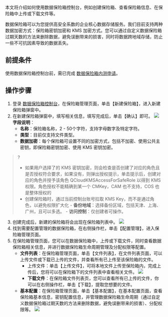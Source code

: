 本文将介绍如何使用数据保险箱控制台，例如创建保险箱、查看保险箱信息、在保险箱中上传或下载文件等。

数据保险箱可以为您提供高安全系数的企业核心数据存储服务。我们目前支持两种数据加密方式：保险箱密钥加密和 KMS 加密方式。您可以通过自定义数据保险箱过期天数的方法来删除数据，避免误删带来的损害，同时将数据跨地域存储，防止一些不可抗因素导致的数据丢失。                                                                                   

## 前提条件
使用数据保险箱控制台前，需已完成 [数据保险箱内测申请](https://cloud.tencent.com/apply/p/7gv947ozc4s)。

## 操作步骤
1. 登录 [数据保险箱控制台]()，在保险箱管理页面，单击【新建保险箱】，进入新建保险箱弹窗中。
2. 在新建保险箱弹窗中，填写相关信息，填写完成后，单击【确认】即可。
![](https://main.qcloudimg.com/raw/bf8e754f6c87c25d0f31e2013d61ce66.png)
**字段说明**：
	- **名称**：保险箱名称，2 - 50个字符，支持字母数字及特定字符。
	- **类型**：目前仅支持文件类型。
	- **数据加密**：每个保险箱可设置不同的加密方式，包括不加密、使用公共主密钥，即保险箱密钥加密、使用 KMS 密钥加密。
>?
>-  如果用户选择了的 KMS 密钥加密，则会检查是否创建了对应的角色且是否授权符合要求，如果没有，则弹出授权提示，单击提示后，创建对应的角色并授予该角色 QCloudKMSAccessForSafeRole 以得到 KMS 权限。角色授权不能精确到某一个 CMKey，CAM 也不支持，COS 也是整体授权的
>- 创建保险箱时，通过当前控制台账号拉取 KMS Key，而不是通过角色，以避免权限扩大化
	- **备份地域**：选择备份区域，包括天津、上海、广州，且可以多选。
	-  **访问控制**：仅创建者可操作。
3. 创建完成后，新建的保险箱将会出现在保险箱列表中。
![](https://main.qcloudimg.com/raw/99ee3592a21fb6b7bdfc450d2f909271.png)
4. 找到需要配置管理的数据保险箱，在右侧操作栏，单击【配置管理】，进入保险箱管理页面。
5. 在保险箱管理页面，您可以在数据保险箱中，上传或下载文件，同时查看数据保险箱相关信息，并进行数据保险箱生命周期管理及分配权限等配置。
	- **文件列表**：在保险箱管理页面，单击【文件列表】，在文件列表页面，可以上传文件或下载已上传的文件，并查看所有已上传至该保险箱的文件。
		- 上传文件：单击【上传文件】，可将本地文件上传至保险箱内，完成上传后，您将可以在保险箱下的文件列表中查看相关文件。
	![](https://main.qcloudimg.com/raw/5049b2203cdfce7068e50a4d0a2ec96f.png)
		- **下载文件**：在保险箱文件列表页，您可以查看所有已上传的文件，你可以在右侧操作栏，单击【下载】，提取您想要的文件。
	-  **基本配置**：在保险箱管理页面，单击【基本配置】，在基本配置页面，查看保险箱基本信息，密钥配置信息，并管理数据保险箱生命周期（通过自定义数据保险箱过期天数的方法来删除数据，避免误删带来的损害）、分配权限等。
![](https://main.qcloudimg.com/raw/73cd933a4e9bcaa34ec72f001283af6b.png)
